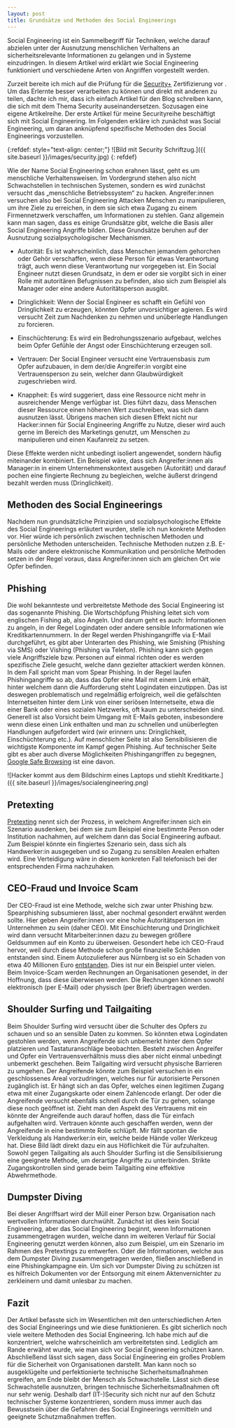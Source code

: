 ```yaml
---
layout: post
title: Grundsätze und Methoden des Social Engineerings
---
```


Social Engineering ist ein Sammelbegriff für Techniken, welche darauf abzielen unter der Ausnutzung menschlichen Verhaltens an sicherheitsrelevante Informationen zu gelangen und in Systeme einzudringen. In diesem Artikel wird erklärt wie Social Engineering funktioniert und verschiedene Arten von Angriffen vorgestellt werden.

Zurzeit bereite ich mich auf die Prüfung für die [Security+](https://www.comptia.org/certifications/security) Zertifizierung vor . Um das Erlernte besser verarbeiten zu können und direkt mit anderen zu teilen, dachte ich mir, dass ich einfach Artikel für den Blog schreiben kann, die sich mit dem Thema Security auseinandersetzen. Sozusagen eine eigene Artikelreihe. Der erste Artikel für meine Securityreihe beschäftigt sich mit Social Engineering. Im Folgenden erkläre ich zunächst was Social Engineering, um daran anknüpfend spezifische Methoden des Social Engineerings vorzustellen.

{:refdef: style="text-align: center;"}
![Bild mit Security Schriftzug.]({{ site.baseurl }}/images/security.jpg)
{: refdef}

Wie der Name Social Engineering schon erahnen lässt, geht es um menschliche Verhaltensweisen. Im Vordergrund stehen also nicht Schwachstellen in technischen Systemen, sondern es wird zunächst versucht das „menschliche Betriebssystem“ zu hacken. Angreifer:innen versuchen also bei Social Engineering Attacken Menschen zu manipulieren, um ihre Ziele zu erreichen, in dem sie sich etwa Zugang zu einem Firmennetzwerk verschaffen, um Informationen zu stehlen. Ganz allgemein kann man sagen, dass es einige Grundsätze gibt, welche die Basis aller Social Engineering Angriffe bilden. Diese Grundsätze beruhen auf der Ausnutzung sozialpsychologischer Mechanismen.

* Autorität: Es ist wahrscheinlich, dass Menschen jemandem gehorchen oder Gehör verschaffen, wenn diese Person für etwas Verantwortung trägt, auch wenn diese Verantwortung nur vorgegeben ist. Ein Social Engineer nutzt diesen Grundsatz, in dem er oder sie vorgibt sich in einer Rolle mit autoritären Befugnissen zu befinden, also sich zum Beispiel als Manager oder eine andere Autoritätsperson ausgibt.  

* Dringlichkeit: Wenn der Social Engineer es schafft ein Gefühl von Dringlichkeit zu erzeugen, könnten Opfer unvorsichtiger agieren. Es wird versucht Zeit zum Nachdenken zu nehmen und unüberlegte Handlungen zu forcieren. 

* Einschüchterung: Es wird ein Bedrohungsszenario aufgebaut, welches beim Opfer Gefühle der Angst oder Einschüchterung erzeugen soll.
* Vertrauen: Der Social Engineer versucht eine Vertrauensbasis zum Opfer aufzubauen, in dem der/die Angreifer:in vorgibt eine Vertrauensperson zu sein, welcher dann Glaubwürdigkeit zugeschrieben wird.  

* Knappheit: Es wird suggeriert, dass eine Ressource nicht mehr in ausreichender Menge verfügbar ist. Dies führt dazu, dass Menschen dieser Ressource einen höheren Wert zuschreiben, was sich dann ausnutzen lässt. Übrigens machen sich diesen Effekt nicht nur Hacker:innen für Social Engineering Angriffe zu Nutze, dieser wird auch gerne im Bereich des Marketings genutzt, um Menschen zu manipulieren und einen Kaufanreiz zu setzen. 

Diese Effekte werden nicht unbedingt isoliert angewendet, sondern häufig miteinander kombiniert. Ein Beispiel wäre, dass sich Angreifer:innen als Manager:in in einem Unternehmenskontext ausgeben (Autorität) und darauf pochen eine fingierte Rechnung zu begleichen, welche äußerst dringend bezahlt werden muss (Dringlichkeit). 

## Methoden des Social Engineerings
Nachdem nun grundsätzliche Prinzipien und sozialpsychologische Effekte des Social Engineerings erläutert wurden, stelle ich nun konkrete Methoden vor.
Hier würde ich persönlich zwischen technischen Methoden und persönliche Methoden unterscheiden. Technische Methoden nutzen z.B. E-Mails oder andere elektronische Kommunikation und persönliche Methoden setzen in der Regel voraus, dass Angreifer:innen sich am gleichen Ort wie Opfer befinden.

## Phishing

Die wohl bekannteste und verbreitetste Methode des Social Engineering ist das sogenannte Phishing. Die Wortschöpfung Phishing leitet sich vom englischen Fishing ab, also Angeln. Und darum geht es auch: Informationen zu angeln, in der Regel Logindaten oder andere sensible Informationen wie Kreditkartennummern. In der Regel werden Phishingangriffe via E-Mail durchgeführt, es gibt aber Unterarten des Phishing, wie Smishing (Phishing via SMS) oder Vishing (Phishing via Telefon). Phishing kann sich gegen viele Angriffsziele bzw. Personen auf einmal richten oder es werden spezifische Ziele gesucht, welche dann gezielter attackiert werden können. In dem Fall spricht man vom Spear Phishing. 
In der Regel laufen Phishingangriffe so ab, dass das Opfer eine Mail mit einem Link erhält, hinter welchem dann die Aufforderung steht Logindaten einzutippen. Das ist deswegen problematisch und regelmäßig erfolgreich, weil die gefälschten Internetseiten hinter dem Link von einer seriösen Internetseite, etwa die einer Bank oder eines sozialen Netzwerks, oft kaum zu unterscheiden sind. Generell ist also Vorsicht beim Umgang mit E-Mails geboten, insbesondere wenn diese einen Link enthalten und man zu schnellen und unüberlegten Handlungen aufgefordert wird (wir erinnern uns: Dringlichkeit, Einschüchterung etc.).  Auf menschlicher Seite ist also Sensibilisieren die wichtigste Komponente im Kampf gegen Phishing. Auf technischer Seite gibt es aber auch diverse Möglichkeiten Phishingangriffen zu begegnen, [Google Safe Browsing](https://mialikescoffee.com/safe-browsing/) ist eine davon.

![Hacker kommt aus dem Bildschirm eines Laptops und stiehlt Kreditkarte.]({{ site.baseurl }}/images/socialengineering.png)

## Pretexting

[Pretexting](https://blog.mailfence.com/de/social-engineering-pretexting/) nennt sich der Prozess, in welchem Angreifer:innen sich ein Szenario ausdenken, bei dem sie zum Beispiel eine bestimmte Person oder Institution nachahmen, auf welchem dann das Social Engineering aufbaut. Zum Beispiel könnte ein fingiertes Szenario sein, dass sich als Handwerker:in ausgegeben und so Zugang zu sensiblen Arealen erhalten wird. Eine Verteidigung wäre in diesem konkreten Fall telefonisch bei der entsprechenden Firma nachzuhaken.

## CEO-Fraud und Invoice Scam

Der CEO-Fraud ist eine Methode, welche sich zwar unter Phishing bzw. Spearphishing subsumieren lässt, aber nochmal gesondert erwähnt werden sollte. Hier geben Angreifer:innen vor eine hohe Autoritätsperson im Unternehmen zu sein (daher CEO). Mit Einschüchterung und Dringlichkeit wird dann versucht Mitarbeiter:innen dazu zu bewegen größere Geldsummen auf ein Konto zu überweisen. Gesondert hebe ich CEO-Fraud hervor, weil durch diese Methode schon große finanzielle Schäden entstanden sind. Einem Autozulieferer aus Nürnberg ist so ein Schaden von etwa 40 Millionen Euro [entstanden](https://www.faz.net/aktuell/wirtschaft/unternehmen/autozulieferer-leoni-um-millionensumme-betrogen-14390918.html). Dies ist nur ein Beispiel unter vielen.
Beim Invoice-Scam werden Rechnungen an Organisationen gesendet, in der Hoffnung, dass diese überwiesen werden. Die Rechnungen können sowohl elektronisch (per E-Mail) oder physisch (per Brief) übertragen werden. 

## Shoulder Surfing und Tailgaiting

Beim Shoulder Surfing wird versucht über die Schulter des Opfers zu schauen und so an sensible Daten zu kommen. So könnten etwa Logindaten gestohlen werden, wenn Angreifende sich unbemerkt hinter dem Opfer platzieren und Tastaturanschläge beobachten. Besteht zwischen Angreifer und Opfer ein Vertrauensverhältnis muss dies aber nicht einmal unbedingt unbemerkt geschehen. 
Beim Tailgaiting wird versucht physische Barrieren zu umgehen. Der Angreifende könnte zum Beispiel versuchen in ein geschlossenes Areal vorzudringen, welches nur für autorisierte Personen zugänglich ist. Er hängt sich an das Opfer, welches einen legitimen Zugang etwa mit einer Zugangskarte oder einem Zahlencode erlangt. Der oder die Angreifende versucht ebenfalls schnell durch die Tür zu gehen, solange diese noch geöffnet ist. Zieht man den Aspekt des Vertrauens mit ein könnte der Angreifende auch darauf hoffen, dass die Tür einfach aufgehalten wird. Vertrauen könnte auch geschaffen werden, wenn der Angreifende in eine bestimmte Rolle schlüpft. Mir fällt spontan die Verkleidung als Handwerker:in ein, welche beide Hände voller Werkzeug hat. Diese Bild lädt direkt dazu ein aus Höflichkeit die Tür aufzuhalten.
Sowohl gegen Tailgaiting als auch Shoulder Surfing ist die Sensibilisierung eine geeignete Methode, um derartige Angriffe zu unterbinden. Strikte Zugangskontrollen sind gerade beim Tailgaiting eine effektive Abwehrmethode.

## Dumpster Diving

Bei dieser Angriffsart wird der Müll einer Person bzw. Organisation nach wertvollen Informationen durchwühlt. Zunächst ist dies kein Social Engineering, aber das Social Engineering beginnt, wenn Informationen zusammengetragen wurden, welche dann im weiteren Verlauf für Social Engineering genutzt werden können, also zum Beispiel, um ein Szenario im Rahmen des Pretextings zu entwerfen. Oder die Informationen, welche aus dem Dumpster Diving zusammengetragen werden, fließen anschließend in eine Phishingkampagne ein. Um sich vor Dumpster Diving zu schützen ist es hilfreich Dokumenten vor der Entsorgung mit einem Aktenvernichter zu zerkleinern und damit unlesbar zu machen.

## Fazit

Der Artikel befasste sich im Wesentlichen mit den unterschiedlichen Arten des Social Engineerings und wie diese funktionieren. Es gibt sicherlich noch viele weitere Methoden des Social Engineering. Ich habe mich auf die konzentriert, welche wahrscheinlich am verbreitetsten sind. Lediglich am Rande erwähnt wurde, wie man sich vor Social Engineering schützen kann. Abschließend lässt sich sagen, dass Social Engineering ein großes Problem für die Sicherheit von Organisationen darstellt. Man kann noch so ausgeklügelte und perfektionierte technische Sicherheitsmaßnahmen ergreifen, am Ende bleibt der Mensch als Schwachstelle. Lässt sich diese Schwachstelle ausnutzen, bringen technische Sicherheitsmaßnahmen oft nur sehr wenig. Deshalb darf (IT-)Security sich nicht nur auf den Schutz technischer Systeme konzentrieren, sondern muss immer auch das Bewusstsein über die Gefahren des Social Engineerings vermitteln und geeignete Schutzmaßnahmen treffen.